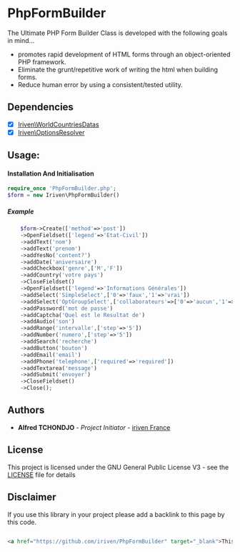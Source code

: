 # PhpFormBuilder
The Ultimate PHP Form Builder Class is developed with the following goals in mind...

  - promotes rapid development of HTML forms through an object-oriented PHP framework.
  - Eliminate the grunt/repetitive work of writing the html when building forms.
  - Reduce human error by using a consistent/tested utility.

## Dependencies

- [x] [Iriven\WorldCountriesDatas](https://github.com/iriven/WorldCountriesDatas)
- [x] [Iriven\OptionsResolver](https://github.com/iriven/PhpOptionsResolver)

## Usage: 

#### Installation And Initialisation
```php
require_once 'PhpFormBuilder.php';
$form = new Iriven\PhpFormBuilder()
```
##### Example 
```php
    $form->Create(['method'=>'post'])
    ->OpenFieldset(['legend'=>'Etat-Civil'])
    ->addText('nom')
    ->addText('prenom')
    ->addYesNo('content?')
    ->addDate('aniversaire')
    ->addCheckbox('genre',['M','F'])
    ->addCountry('votre pays')
    ->CloseFieldset()
    ->OpenFieldset(['legend'=>'Informations Générales'])
    ->addSelect('SimpleSelect',['0'=>'faux','1'=>'vrai'])
    ->addSelect('OptGroupSelect',['collaborateurs'=>['0'=>'aucun','1'=>'1 personne','6'=>'6 personnes'],'auteur'=>['2'=>'alfred','3'=>'iriven','4'=>'iriventeam']],['name'=>'selection2','value'=>'1','multiple'=>'multiple'])
    ->addPassword('mot de passe')
    ->addCaptcha('Quel est le Resultat de')
    ->addAudio('son')
    ->addRange('intervalle',['step'=>'5'])
    ->addNumber('numero',['step'=>'5'])
    ->addSearch('recherche')
    ->addButton('bouton')
    ->addEmail('email')
    ->addPhone('telephone',['required'=>'required'])
    ->addTextarea('message')
    ->addSubmit('envoyer')
    ->CloseFieldset()
    ->Close();
```

## Authors

* **Alfred TCHONDJO** - *Project Initiator* - [iriven France](https://www.facebook.com/Tchalf)

## License

This project is licensed under the GNU General Public License V3 - see the [LICENSE](LICENSE) file for details



## Disclaimer

If you use this library in your project please add a backlink to this page by this code.

```html

<a href="https://github.com/iriven/PhpFormBuilder" target="_blank">This Project Uses Alfred's TCHONDJO PhpFormBuilder Library.</a>
```
